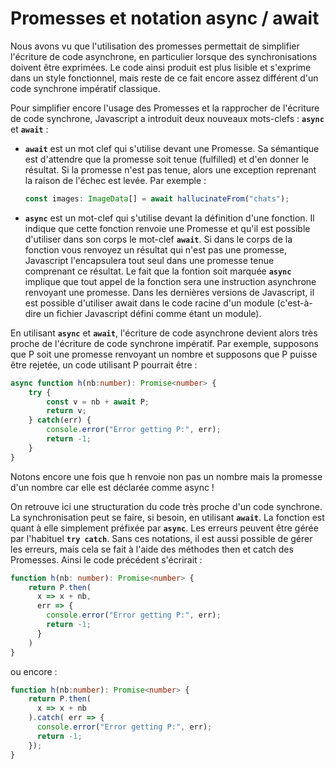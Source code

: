 # Promesses et notation async / await

Nous avons vu que l'utilisation des promesses permettait de simplifier l'écriture de code asynchrone, en particulier lorsque des synchronisations doivent être exprimées. Le code ainsi produit est plus lisible et s'exprime dans un style fonctionnel, mais reste de ce fait encore assez différent d'un code synchrone impératif classique.

Pour simplifier encore l'usage des Promesses et la rapprocher de l'écriture de code synchrone, Javascript a introduit deux nouveaux mots-clefs : **`async`** et **`await`** :

* **`await`** est un mot clef qui s'utilise devant une Promesse. Sa sémantique est d'attendre que la promesse soit tenue (fulfilled) et d'en donner le résultat. Si la promesse n'est pas tenue, alors une exception reprenant la raison de l'échec est levée. Par exemple :

  ```typescript
  const images: ImageData[] = await hallucinateFrom("chats"); 
  ```

* **`async`** est un mot-clef qui s'utilise devant la définition d'une fonction. Il indique que cette fonction renvoie une Promesse et qu'il est possible d'utiliser dans son corps le mot-clef **`await`**. Si dans le corps de la fonction vous renvoyez un résultat qui n'est pas une promesse, Javascript l'encapsulera tout seul dans une promesse tenue comprenant ce résultat. Le fait que la fontion soit marquée **`async`** implique que tout appel de la fonction sera une instruction asynchrone renvoyant une promesse.
Dans les dernières versions de Javascript, il est possible d'utiliser await dans le code racine d'un module (c'est-à-dire un fichier Javascript défini comme étant un module).

En utilisant **`async`** et **`await`**, l'écriture de code asynchrone devient alors très proche de l'écriture de code synchrone impératif. Par exemple, supposons que P soit une promesse renvoyant un nombre et supposons que P puisse être rejetée, un code utilisant P pourrait être :

```typescript
async function h(nb:number): Promise<number> {
    try {
        const v = nb + await P;
        return v;
    } catch(err) {
        console.error("Error getting P:", err);
        return -1;
    }
}
```

Notons encore une fois que h renvoie non pas un nombre mais la promesse d'un nombre car elle est déclarée comme async !

On retrouve ici une structuration du code très proche d'un code synchrone. La synchronisation peut se faire, si besoin, en utilisant **`await`**. La fonction est quant à elle simplement préfixée par **`async`**. Les erreurs peuvent être gérée par l'habituel **`try catch`**. Sans ces notations, il est aussi possible de gérer les erreurs, mais cela se fait à l'aide des méthodes then et catch des Promesses. Ainsi le code précédent s'écrirait :

```typescript
function h(nb: number): Promise<number> {
    return P.then(
      x => x + nb,
      err => {
        console.error("Error getting P:", err);
        return -1;
      }
    )
}
```

ou encore :

```typescript
function h(nb:number): Promise<number> {
    return P.then(
      x => x + nb
    ).catch( err => {
      console.error("Error getting P:", err);
      return -1;
    });
}
```
